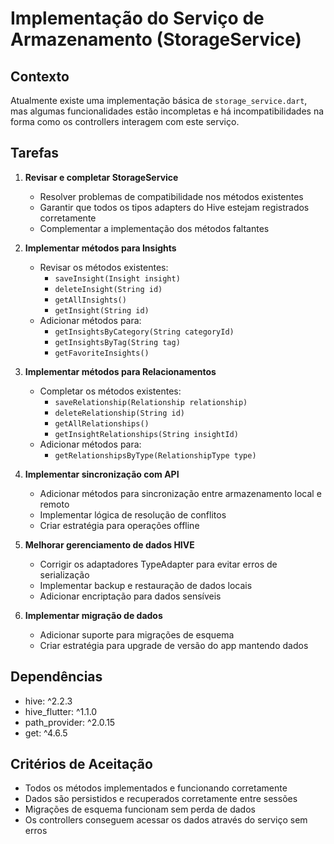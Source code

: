 # Implementação do Serviço de Armazenamento (StorageService)

## Contexto
Atualmente existe uma implementação básica de `storage_service.dart`, mas algumas funcionalidades estão incompletas e há incompatibilidades na forma como os controllers interagem com este serviço.

## Tarefas

1. **Revisar e completar StorageService**
   - Resolver problemas de compatibilidade nos métodos existentes
   - Garantir que todos os tipos adapters do Hive estejam registrados corretamente
   - Complementar a implementação dos métodos faltantes

2. **Implementar métodos para Insights**
   - Revisar os métodos existentes:
     - `saveInsight(Insight insight)`
     - `deleteInsight(String id)`
     - `getAllInsights()`
     - `getInsight(String id)`
   - Adicionar métodos para:
     - `getInsightsByCategory(String categoryId)`
     - `getInsightsByTag(String tag)`
     - `getFavoriteInsights()`

3. **Implementar métodos para Relacionamentos**
   - Completar os métodos existentes:
     - `saveRelationship(Relationship relationship)`
     - `deleteRelationship(String id)`
     - `getAllRelationships()`
     - `getInsightRelationships(String insightId)`
   - Adicionar métodos para:
     - `getRelationshipsByType(RelationshipType type)`

4. **Implementar sincronização com API**
   - Adicionar métodos para sincronização entre armazenamento local e remoto
   - Implementar lógica de resolução de conflitos
   - Criar estratégia para operações offline

5. **Melhorar gerenciamento de dados HIVE**
   - Corrigir os adaptadores TypeAdapter para evitar erros de serialização
   - Implementar backup e restauração de dados locais
   - Adicionar encriptação para dados sensíveis

6. **Implementar migração de dados**
   - Adicionar suporte para migrações de esquema
   - Criar estratégia para upgrade de versão do app mantendo dados

## Dependências
- hive: ^2.2.3
- hive_flutter: ^1.1.0
- path_provider: ^2.0.15
- get: ^4.6.5

## Critérios de Aceitação
- Todos os métodos implementados e funcionando corretamente
- Dados são persistidos e recuperados corretamente entre sessões
- Migrações de esquema funcionam sem perda de dados
- Os controllers conseguem acessar os dados através do serviço sem erros